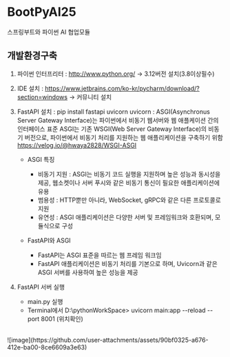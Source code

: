 # BootPyAI25
스프링부트와 파이썬 AI 협업모듈

## 개발환경구축

1. 파이썬 인터프리터 : http://www.python.org/ -> 3.12버전 설치(3.8이상필수)

2. IDE 설치 : https://www.jetbrains.com/ko-kr/pycharm/download/?section=windows -> 커뮤니티 설치

3. FastAPI 설치 : pip install fastapi uvicorn uvicorn : ASGI(Asynchronus Server Gateway Interface)는 파이썬에서 비동기 웹서버와 웹 애플케이션 간의 인터페이스 표준 ASGI는 기존 WSGI(Web Server Gateway Interface)의 비동기 버전으로, 파이썬에서 비동기 처리를 지원하는 웹 애플리케이션을 구축하기 위함 https://velog.io/@hwaya2828/WSGI-ASGI

   - ASGI 특징

      - 비동기 지원 : ASGI는 비동기 코드 실행을 지원하며 높은 성능과 동시성을 제공, 웹소켓이나 서버 푸시와 같은 비동기 통신이 필요한 애플리케이션에 유용 <br>
      - 범용성 : HTTP뿐만 아니라, WebSocket, gRPC와 같은 다른 프로토콜로 지원 <br>
      - 유연성 : ASGI 애플리케이션은 다양한 서버 및 프레임워크와 호환되며, 모듈식으로 구성
   
   - FastAPI와 ASGI
   
      - FastAPI는 ASGI 표준을 따르는 웹 프레임 워크임 <br>
      - FastAPI 애플리케이션은 비동기 처리를 기본으로 하며, Uvicorn과 같은 ASGI 서버를 사용하여 높은 성능을 제공

4. FastAPI 서버 실행
   - main.py 실행
   - Terminal에서 D:\pythonWorkSpace> uvicorn main:app --reload --port 8001 (위치확인)
   
<br>
![image](https://github.com/user-attachments/assets/90bf0325-a676-412e-ba00-8ce6609a3e63)
